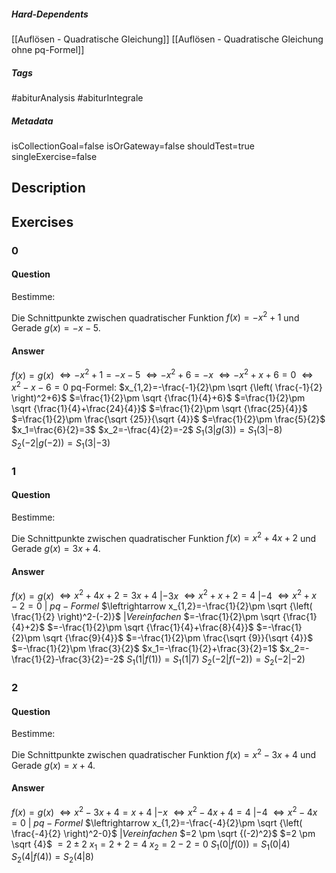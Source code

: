 ##### Hard-Dependents
[[Auflösen - Quadratische Gleichung]]
[[Auflösen - Quadratische Gleichung ohne pq-Formel]]
##### Tags
#abiturAnalysis
#abiturIntegrale
##### Metadata
isCollectionGoal=false
isOrGateway=false
shouldTest=true
singleExercise=false
## Description
 
## Exercises
### 0
#### Question
Bestimme:

Die Schnittpunkte zwischen quadratischer Funktion $f(x)=-x^2+1$ und Gerade $g(x)=-x-5$.

#### Answer
$f(x)=g(x)$ $\Leftrightarrow -x^2+1=-x-5$
$\Leftrightarrow -x^2+6=-x$
$\Leftrightarrow -x^2+x+6=0$
$\Leftrightarrow x^2-x-6=0$
pq-Formel:
$x_{1,2}=-\frac{-1}{2}\pm \sqrt {\left( \frac{-1}{2} \right)^2+6}$
$=\frac{1}{2}\pm \sqrt {\frac{1}{4}+6}$
$=\frac{1}{2}\pm \sqrt {\frac{1}{4}+\frac{24}{4}}$
$=\frac{1}{2}\pm \sqrt {\frac{25}{4}}$
$=\frac{1}{2}\pm \frac{\sqrt {25}}{\sqrt {4}}$
$=\frac{1}{2}\pm \frac{5}{2}$
$x_1=\frac{6}{2}=3$  $x_2=-\frac{4}{2}=-2$
$S_1(3|g(3))=S_1(3|-8)$  $S_2(-2|g(-2))=S_1(3|-3)$
### 1
#### Question
Bestimme:

Die Schnittpunkte zwischen quadratischer Funktion $f(x)=x^2+4x+2$ und Gerade $g(x)=3x+4$.

#### Answer
$f(x)=g(x)$
$\Leftrightarrow x^2+4x+2=3x+4$     $|-3x$
$\Leftrightarrow x^2+x+2=4$     $|-4$
$\Leftrightarrow x^2+x-2=0$     $|$ $pq-Formel$
$\leftrightarrow x_{1,2}=-\frac{1}{2}\pm \sqrt {\left( \frac{1}{2} \right)^2-(-2)}$     $|Vereinfachen$
$=-\frac{1}{2}\pm \sqrt {\frac{1}{4}+2}$
$=-\frac{1}{2}\pm \sqrt {\frac{1}{4}+\frac{8}{4}}$
$=-\frac{1}{2}\pm \sqrt {\frac{9}{4}}$
$=-\frac{1}{2}\pm \frac{\sqrt {9}}{\sqrt {4}}$
$=-\frac{1}{2}\pm \frac{3}{2}$
$x_1=-\frac{1}{2}+\frac{3}{2}=1$  $x_2=-\frac{1}{2}-\frac{3}{2}=-2$
$S_1(1|f(1))=S_1(1|7)$  $S_2(-2|f(-2))=S_2(-2|-2)$
### 2
#### Question
Bestimme:

Die Schnittpunkte zwischen quadratischer Funktion $f(x)=x^2-3x+4$ und Gerade $g(x)=x+4$.

#### Answer
$f(x)=g(x)$
$\Leftrightarrow x^2-3x+4=x+4$     $|-x$
$\Leftrightarrow x^2-4x+4=4$     $|-4$
$\Leftrightarrow x^2-4x=0$     $|$ $pq-Formel$
$\leftrightarrow x_{1,2}=-\frac{-4}{2}\pm \sqrt {\left( \frac{-4}{2} \right)^2-0}$     $|Vereinfachen$
$=2 \pm \sqrt {(-2)^2}$
$=2 \pm \sqrt {4}$
$=2 \pm 2$
$x_1=2+2=4$  $x_2=2-2=0$
$S_1(0|f(0))=S_1(0|4)$  $S_2(4|f(4))=S_2(4|8)$
